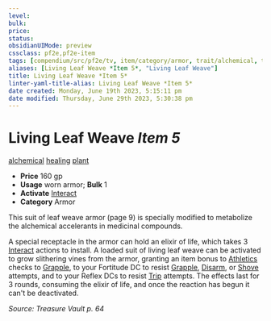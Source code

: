 ```yaml
---
level:
bulk:
price:
status:
obsidianUIMode: preview
cssclass: pf2e,pf2e-item
tags: [compendium/src/pf2e/tv, item/category/armor, trait/alchemical, trait/healing, trait/plant]
aliases: [Living Leaf Weave *Item 5*, "Living Leaf Weave"]
title: Living Leaf Weave *Item 5*
linter-yaml-title-alias: Living Leaf Weave *Item 5*
date created: Monday, June 19th 2023, 5:15:11 pm
date modified: Thursday, June 29th 2023, 5:30:38 pm
---
```


# Living Leaf Weave *Item 5*

[alchemical](rules/traits/alchemical.md) [healing](rules/traits/healing.md) [plant](rules/traits/plant.md)  

- **Price** 160 gp
- **Usage** worn armor; **Bulk** 1
- **Activate** [Interact](rules/actions/interact.md)
- **Category** Armor

This suit of leaf weave armor (page 9) is specially modified to metabolize the alchemical accelerants in medicinal compounds.

A special receptacle in the armor can hold an elixir of life, which takes 3 [Interact](rules/actions/interact.md) actions to install. A loaded suit of living leaf weave can be activated to grow slithering vines from the armor, granting an item bonus to [Athletics](compendium/skills.md#Athletics) checks to [Grapple](rules/actions/grapple.md), to your Fortitude DC to resist [Grapple](rules/actions/grapple.md), [Disarm](rules/actions/disarm.md), or [Shove](rules/actions/shove.md) attempts, and to your Reflex DCs to resist [Trip](rules/actions/trip.md) attempts. The effects last for 3 rounds, consuming the elixir of life, and once the reaction has begun it can't be deactivated.

*Source: Treasure Vault p. 64*
